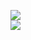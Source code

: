 [![](https://img.shields.io/badge/Made%20With-Github%20Spray-lightgrey.svg?style=for-the-badge&logo=github)](https://github.com/Annihil/github-spray#24891)  
[![](https://i.imgur.com/2DrTn0Z.gif)](https://github.com/Annihil/github-spray)